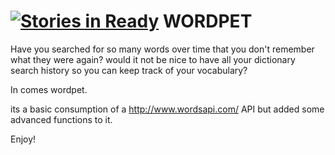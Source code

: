 [![Stories in Ready](https://badge.waffle.io/andela-tgberikon/wordpet.png?label=ready&title=Ready)](https://waffle.io/andela-tgberikon/wordpet)
WORDPET
============

Have you searched for so many words over time that you don't remember what they were again? would it not be nice to have all your dictionary search history so you can keep track of your vocabulary?

In comes wordpet.

its a basic consumption of a http://www.wordsapi.com/ API but added some advanced functions to it.

Enjoy!
